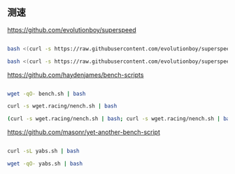 ## 测速

https://github.com/evolutionboy/superspeed

```bash

bash <(curl -s https://raw.githubusercontent.com/evolutionboy/superspeed/master/superspeed.sh)

bash <(curl -s https://raw.githubusercontent.com/evolutionboy/superspeed/master/superspeeds.sh)
```


https://github.com/haydenjames/bench-scripts

```bash

wget -qO- bench.sh | bash

curl -s wget.racing/nench.sh | bash

(curl -s wget.racing/nench.sh | bash; curl -s wget.racing/nench.sh | bash) 2>&1 | tee nench.log

```


https://github.com/masonr/yet-another-bench-script

```bash

curl -sL yabs.sh | bash

wget -qO- yabs.sh | bash
```
